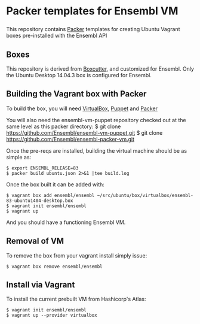 # Packer templates for Ensembl VM

###

This repository contains [Packer](https://packer.io/) templates for creating Ubuntu Vagrant boxes pre-installed with the Ensembl API

## Boxes

This repository is derived from [Boxcutter](https://github.com/boxcutter/ubuntu), and customized for Ensembl. Only the Ubuntu Desktop 14.04.3 box is configured for Ensembl.

## Building the Vagrant box with Packer

To build the box, you will need [VirtualBox](https://www.virtualbox.org/wiki/Downloads), [Puppet](https://puppetlabs.com/puppet/puppet-open-source) and [Packer](https://www.packer.io/intro/getting-started/setup.html)

   You will also need the ensembl-vm-puppet repository checked out at the same level as this packer directory:
    $ git clone https://github.com/Ensembl/ensembl-vm-puppet.git
    $ git clone https://github.com/Ensembl/ensembl-packer-vm.git

Once the pre-reqs are installed, building the virtual machine should be as simple as:

    $ export ENSEMBL_RELEASE=83
    $ packer build ubuntu.json 2>&1 |tee build.log

Once the box built it can be added with:

    $ vagrant box add ensembl/ensembl ~/src/ubuntu/box/virtualbox/ensembl-83-ubuntu1404-desktop.box
    $ vagrant init ensembl/ensembl
    $ vagrant up

And you should have a functioning Ensembl VM.

## Removal of VM

To remove the box from your vagrant install simply issue:

    $ vagrant box remove ensembl/ensembl

## Install via Vagrant

To install the current prebuilt VM from Hashicorp's Atlas:

    $ vagrant init ensembl/ensembl
    $ vagrant up --provider virtualbox
